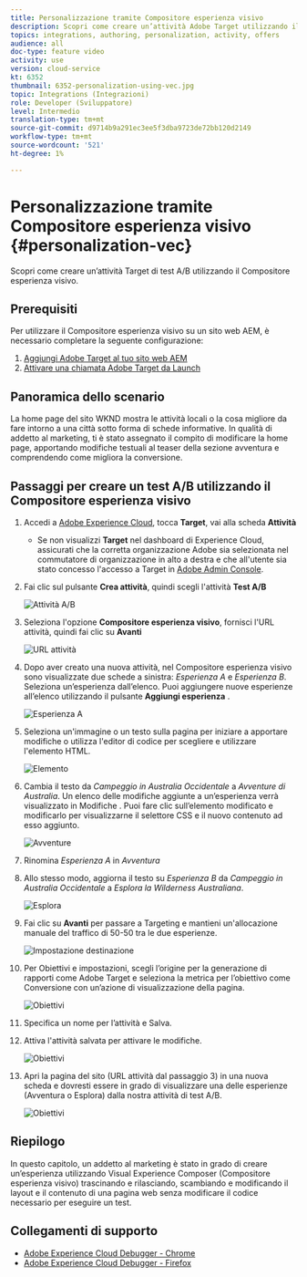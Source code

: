 ```yaml
---
title: Personalizzazione tramite Compositore esperienza visivo
description: Scopri come creare un’attività Adobe Target utilizzando il Compositore esperienza visivo.
topics: integrations, authoring, personalization, activity, offers
audience: all
doc-type: feature video
activity: use
version: cloud-service
kt: 6352
thumbnail: 6352-personalization-using-vec.jpg
topic: Integrations (Integrazioni)
role: Developer (Sviluppatore)
level: Intermedio
translation-type: tm+mt
source-git-commit: d9714b9a291ec3ee5f3dba9723de72bb120d2149
workflow-type: tm+mt
source-wordcount: '521'
ht-degree: 1%

---
```



# Personalizzazione tramite Compositore esperienza visivo {#personalization-vec}

Scopri come creare un’attività Target di test A/B utilizzando il Compositore esperienza visivo.

## Prerequisiti

Per utilizzare il Compositore esperienza visivo su un sito web AEM, è necessario completare la seguente configurazione:

1. [Aggiungi Adobe Target al tuo sito web AEM](./add-target-launch-extension.md)
1. [Attivare una chiamata Adobe Target da Launch](./load-and-fire-target.md)

## Panoramica dello scenario

La home page del sito WKND mostra le attività locali o la cosa migliore da fare intorno a una città sotto forma di schede informative. In qualità di addetto al marketing, ti è stato assegnato il compito di modificare la home page, apportando modifiche testuali al teaser della sezione avventura e comprendendo come migliora la conversione.

## Passaggi per creare un test A/B utilizzando il Compositore esperienza visivo

1. Accedi a [Adobe Experience Cloud](https://experience.adobe.com/), tocca __Target__, vai alla scheda __Attività__

   + Se non visualizzi __Target__ nel dashboard di Experience Cloud, assicurati che la corretta organizzazione Adobe sia selezionata nel commutatore di organizzazione in alto a destra e che all&#39;utente sia stato concesso l&#39;accesso a Target in [Adobe Admin Console](https://adminconsole.adobe.com/).

1. Fai clic sul pulsante **Crea attività**, quindi scegli l&#39;attività **Test A/B**

   ![Attività A/B](assets/ab-target-activity.png)

1. Seleziona l&#39;opzione **Compositore esperienza visivo**, fornisci l&#39;URL attività, quindi fai clic su **Avanti**

   ![URL attività](assets/ab-test-url.png)

1. Dopo aver creato una nuova attività, nel Compositore esperienza visivo sono visualizzate due schede a sinistra: *Esperienza A* e *Esperienza B*. Seleziona un’esperienza dall’elenco. Puoi aggiungere nuove esperienze all’elenco utilizzando il pulsante **Aggiungi esperienza** .

   ![Esperienza A](assets/experience.png)

1. Seleziona un&#39;immagine o un testo sulla pagina per iniziare a apportare modifiche o utilizza l&#39;editor di codice per scegliere e utilizzare l&#39;elemento HTML.

   ![Elemento](assets/select-element.png)

1. Cambia il testo da *Campeggio in Australia Occidentale* a *Avventure di Australia*. Un elenco delle modifiche aggiunte a un’esperienza verrà visualizzato in Modifiche . Puoi fare clic sull’elemento modificato e modificarlo per visualizzarne il selettore CSS e il nuovo contenuto ad esso aggiunto.

   ![Avventure](assets/adventures.png)

1. Rinomina *Esperienza A* in *Avventura*
1. Allo stesso modo, aggiorna il testo su *Esperienza B* da *Campeggio in Australia Occidentale* a *Esplora la Wilderness Australiana*.

   ![Esplora](assets/explore.png)

1. Fai clic su **Avanti** per passare a Targeting e mantieni un&#39;allocazione manuale del traffico di 50-50 tra le due esperienze.

   ![Impostazione destinazione](assets/targeting.png)

1. Per Obiettivi e impostazioni, scegli l’origine per la generazione di rapporti come Adobe Target e seleziona la metrica per l’obiettivo come Conversione con un’azione di visualizzazione della pagina.

   ![Obiettivi](assets/goals.png)

1. Specifica un nome per l’attività e Salva.
1. Attiva l&#39;attività salvata per attivare le modifiche.

   ![Obiettivi](assets/activate.png)

1. Apri la pagina del sito (URL attività dal passaggio 3) in una nuova scheda e dovresti essere in grado di visualizzare una delle esperienze (Avventura o Esplora) dalla nostra attività di test A/B.

   ![Obiettivi](assets/publish.png)

## Riepilogo

In questo capitolo, un addetto al marketing è stato in grado di creare un’esperienza utilizzando Visual Experience Composer (Compositore esperienza visivo) trascinando e rilasciando, scambiando e modificando il layout e il contenuto di una pagina web senza modificare il codice necessario per eseguire un test.

## Collegamenti di supporto

+ [Adobe Experience Cloud Debugger - Chrome](https://chrome.google.com/webstore/detail/adobe-experience-cloud-de/ocdmogmohccmeicdhlhhgepeaijenapj)
+ [Adobe Experience Cloud Debugger - Firefox](https://addons.mozilla.org/en-US/firefox/addon/adobe-experience-platform-dbg/)
